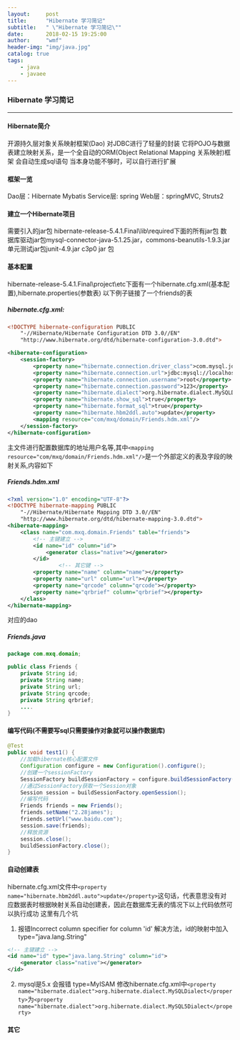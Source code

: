 ```yaml
---
layout:     post
title:      "Hibernate 学习简记"
subtitle:   " \"Hibernate 学习简记\""
date:       2018-02-15 19:25:00
author:     "wmf"
header-img: "img/java.jpg"
catalog: true
tags:
    - java
    - javaee
---
```

### Hibernate 学习简记
***
#### Hibernate简介
开源持久层对象关系映射框架(Dao)
对JDBC进行了轻量的封装
它将POJO与数据表建立映射关系，是一个全自动的ORM(Object Relational Mapping 关系映射)框架
会自动生成sql语句
当本身功能不够时，可以自行进行扩展
#### 框架一览
Dao层：Hibernate Mybatis
Service层: spring
Web层：springMVC, Struts2
#### 建立一个Hibernate项目
需要引入的jar包
hibernate-release-5.4.1.Final\lib\required下面的所有jar包
数据库驱动jar包mysql-connector-java-5.1.25.jar，commons-beanutils-1.9.3.jar
单元测试jar包junit-4.9.jar
c3p0 jar 包
#### 基本配置
hibernate-release-5.4.1.Final\project\etc下面有一个hibernate.cfg.xml(基本配置),hibernate.properties(参数表)
以下例子链接了一个friends的表
##### hibernate.cfg.xml:
```xml
<!DOCTYPE hibernate-configuration PUBLIC
	"-//Hibernate/Hibernate Configuration DTD 3.0//EN"
	"http://www.hibernate.org/dtd/hibernate-configuration-3.0.dtd">

<hibernate-configuration>
	<session-factory>
		<property name="hibernate.connection.driver_class">com.mysql.jdbc.Driver</property>
		<property name="hibernate.connection.url">jdbc:mysql://localhost:3306/erm</property>
		<property name="hibernate.connection.username">root</property>
		<property name="hibernate.connection.password">123</property>
		<property name="hibernate.dialect">org.hibernate.dialect.MySQLDialect</property>
		<property name="hibernate.show_sql">true</property>
		<property name="hibernate.format_sql">true</property>
		<property name="hibernate.hbm2ddl.auto">update</property>
		<mapping resource="com/mxq/domain/Friends.hdm.xml"/>
	</session-factory>
</hibernate-configuration>
```
主文件进行配置数据库的地址用户名等,其中```<mapping resource="com/mxq/domain/Friends.hdm.xml"/>```是一个外部定义的表及字段的映射关系,内容如下
##### Friends.hdm.xml
```xml
<?xml version="1.0" encoding="UTF-8"?>
<!DOCTYPE hibernate-mapping PUBLIC 
    "-//Hibernate/Hibernate Mapping DTD 3.0//EN"
    "http://www.hibernate.org/dtd/hibernate-mapping-3.0.dtd">
<hibernate-mapping>
	<class name="com.mxq.domain.Friends" table="friends">
		<!-- 主键建立 -->
		<id name="id" column="id">
			<generator class="native"></generator>
		</id>
                <!-- 其它键 -->
		<property name="name" column="name"></property>
		<property name="url" column="url"></property>
		<property name="qrcode" column="qrcode"></property>
		<property name="qrbrief" column="qrbrief"></property>
	</class>
</hibernate-mapping>
```
对应的dao
##### Friends.java
```java
package com.mxq.domain;

public class Friends {
	private String id;
	private String name;
	private String url;
	private String qrcode;
	private String qrbrief;
	....
}
```
#### 编写代码(不需要写sql只需要操作对象就可以操作数据库)
```java
@Test
public void test1() {
    //加载hibernate核心配置文件
    Configuration configure = new Configuration().configure();
    //创建一个sessionFactory
    SessionFactory buildSessionFactory = configure.buildSessionFactory();
    //通过SessionFactory获取一个Session对象
    Session session = buildSessionFactory.openSession();
    //编写代码
    Friends friends = new Friends();
    friends.setName("2.28james");
    friends.setUrl("www.baidu.com");
    session.save(friends);
    //释放资源
    session.close();
    buildSessionFactory.close();
}
```
#### 自动创建表
hibernate.cfg.xml文件中```<property name="hibernate.hbm2ddl.auto">update</property>```这句话，代表意思没有对应数据表时根据映射关系自动创建表，因此在数据库无表的情况下以上代码依然可以执行成功
这里有几个坑
1. 报错Incorrect column specifier for column 'id'
解决方法，id的映射中加入type="java.lang.String"
```xml
<!-- 主键建立 -->
<id name="id" type="java.lang.String" column="id">
    <generator class="native"></generator>
</id>
```
2. mysql是5.x 会报错 type=MyISAM
修改hibernate.cfg.xml中```<property name="hibernate.dialect">org.hibernate.dialect.MySQLDialect</property>```为```<property name="hibernate.dialect">org.hibernate.dialect.MySQL5Dialect</property>```
#### 其它



